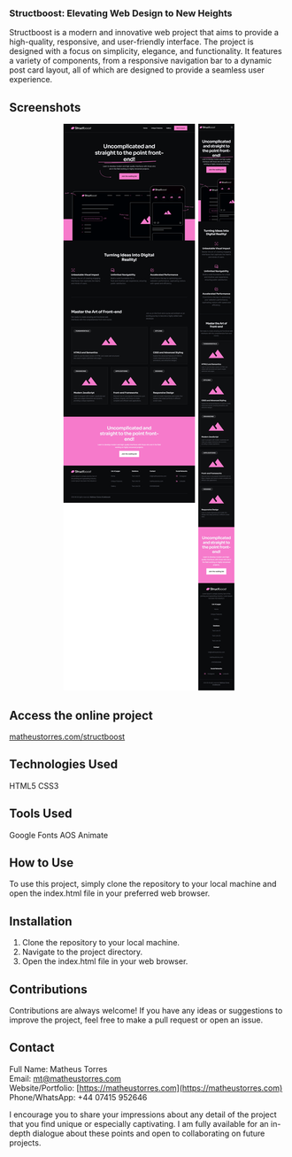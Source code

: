 ### Structboost: Elevating Web Design to New Heights

Structboost is a modern and innovative web project that aims to provide a high-quality, responsive, and user-friendly interface. The project is designed with a focus on simplicity, elegance, and functionality. It features a variety of components, from a responsive navigation bar to a dynamic post card layout, all of which are designed to provide a seamless user experience.

## Screenshots

<p align="center">
  <img src="./imgs/screenshot.png" alt="Screenshot">
</p>

## Access the online project

<a href="https://matheustorres.com/structboost" target="_blank">matheustorres.com/structboost</a>

## Technologies Used

HTML5
CSS3

## Tools Used

Google Fonts
AOS Animate

## How to Use

To use this project, simply clone the repository to your local machine and open the index.html file in your preferred web browser.

## Installation

1. Clone the repository to your local machine.
2. Navigate to the project directory.
3. Open the index.html file in your web browser.

## Contributions

Contributions are always welcome! If you have any ideas or suggestions to improve the project, feel free to make a pull request or open an issue.

## Contact

Full Name: Matheus Torres<br/>
Email: mt@matheustorres.com<br/>
Website/Portfolio: [https://matheustorres.com](https://matheustorres.com)<br/>
Phone/WhatsApp: +44 07415 952646

I encourage you to share your impressions about any detail of the project that you find unique or especially captivating. I am fully available for an in-depth dialogue about these points and open to collaborating on future projects.
